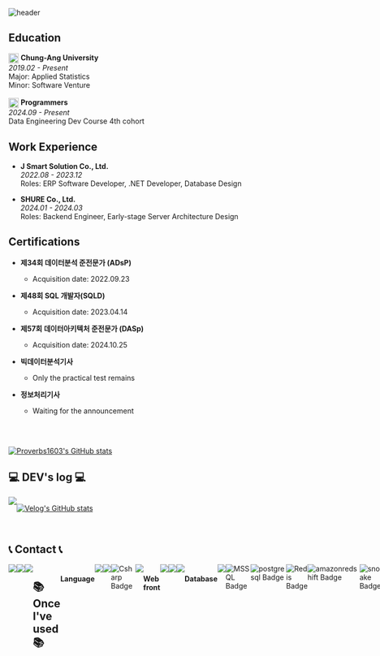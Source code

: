 
![header](https://capsule-render.vercel.app/api?type=rounded&height=130&color=gradient&text=Welcome%20to%20Woong's%20Github👋&reversal=false&section=header&fontSize=50&textBg=false&animation=scaleIn)

## Education
<div>
  <img src="https://github.com/user-attachments/assets/6d91d23b-4cb1-40aa-98b4-ccb09e45a838" alt="logo" width="20" align="center" /> 
  <strong>Chung-Ang University</strong><br>
  <em>2019.02 - Present</em><br>
  Major: Applied Statistics
  <br/>
  Minor: Software Venture
</div>

<br>

<div>
  <img src="https://github.com/user-attachments/assets/8dba12af-fdc3-45ef-8c6e-5adda6f9a009" alt="logo" width="20" align="center" />
  <strong>Programmers</strong><br>
  <em>2024.09 - Present</em><br>
  Data Engineering Dev Course 4th cohort
</div>


## Work Experience
- **J Smart Solution Co., Ltd.**  
  *2022.08 - 2023.12*  
  Roles: ERP Software Developer, .NET Developer, Database Design

- **SHURE Co., Ltd.**  
  *2024.01 - 2024.03*  
  Roles: Backend Engineer, Early-stage Server Architecture Design

## Certifications
- **제34회 데이터분석 준전문가 (ADsP)**
  - Acquisition date: 2022.09.23

- **제48회 SQL 개발자(SQLD)**
  - Acquisition date: 2023.04.14

- **제57회 데이터아키텍처 준전문가 (DASp)**
  - Acquisition date: 2024.10.25

- **빅데이터분석기사**
  - Only the practical test remains
    
- **정보처리기사**
  - Waiting for the announcement 
<br/>
<br/>

[![Proverbs1603's GitHub stats](https://github-readme-stats.vercel.app/api?username=Proverbs1603&include_all_commits=true&show_icons=true&theme=cobalt)](https://github.com/Proverbs1603/github-readme-stats)

## 💻 DEV's log 💻
<div style="display:flex; flex-direction:row;">
    <a href="https://velog.io/@devwoong">
        <img src="https://img.shields.io/badge/Velog-20c997?style=for-the-badge&logo=Vimeo&logoColor=white"> 
    </a>
  
 [![Velog's GitHub stats](https://velog-readme-stats.vercel.app/api?name=devwoong)](https://github.com/Proverbs1603/velog-readme-stats)

</div>
<br>

## 📞 Contact 📞
<div style="display:flex; flex-direction:row;">
    <a href="mailto:tlsdnd1667@gmail.com">
        <img src="https://img.shields.io/badge/Gmail-EA4335?style=for-the-badge&logo=Gmail&logoColor=white"> 
    </a>
    <a href="https://open.kakao.com/o/sQYhoL9f">
        <img src="https://img.shields.io/badge/KakaoTalk-FFCD00?style=for-the-badge&logoColor=black&logo=KakaoTalk"> 
    </a>
    <a href="https://www.instagram.com/wwoo_16">
        <img src="https://img.shields.io/badge/Instagram-E4405F?style=for-the-badge&logo=Instagram&logoColor=white"> 
    </a>
    
<br>
<br>
<br>
<br>


## 📚 Once I've used 📚</h1>

  <h4>Language</h4>
  <img src="https://img.shields.io/badge/java-007396?style=for-the-badge&logo=java&logoColor=white">
  <img src="https://img.shields.io/badge/python-3776AB?style=for-the-badge&logo=python&logoColor=white">
  <img src="https://img.shields.io/badge/Csharp-512BD4?style=for-the-badge&logo=dotnet&logoColor=white" alt="Csharp Badge">
  <img src="https://img.shields.io/badge/C++-00599C?style=for-the-badge&logo=cplusplus&logoColor=white">
  
  <br>

  <h4>Web front</h4>
  <img src="https://img.shields.io/badge/html5-E34F26?style=for-the-badge&logo=html5&logoColor=white"> 
  <img src="https://img.shields.io/badge/css-1572B6?style=for-the-badge&logo=css3&logoColor=white"> 
  <img src="https://img.shields.io/badge/javascript-F7DF1E?style=for-the-badge&logo=javascript&logoColor=black"> 
  <br>

  <h4>Database</h4>
  <img src="https://img.shields.io/badge/MySQL-4479A1?style=for-the-badge&logo=mysql&logoColor=white"> 
  <img src="https://img.shields.io/badge/MSSQL-CC2927?style=for-the-badge&logo=microsoft-sql-server&logoColor=white" alt="MSSQL Badge">
  <img src="https://img.shields.io/badge/postgresql-4169E1?style=for-the-badge&logo=postgresql&logoColor=white" alt="postgresql Badge">
  <img src="https://img.shields.io/badge/redis-DC382D?style=for-the-badge&logo=redis&logoColor=white" alt="Redis Badge">
  <img src="https://img.shields.io/badge/amazonredshift-8C4FFF?style=for-the-badge&logo=amazonredshift&logoColor=white" alt="amazonredshift Badge">
  <img src="https://img.shields.io/badge/snowflake-29B5E8?style=for-the-badge&logo=snowflake&logoColor=white" alt="snowflake Badge">
  
<!--   <img src="https://img.shields.io/badge/mongoDB-47A248?style=for-the-badge&logo=MongoDB&logoColor=white"> -->
  
  <br>

  <h4>Data</h4>
  <img src="https://img.shields.io/badge/R-276DC3?style=for-the-badge&logo=R&logoColor=white"> 
  <img src="https://img.shields.io/badge/rstudio-75AADB?style=for-the-badge&logo=r&logoColor=white" alt="RStudio Badge">
  <img src="https://img.shields.io/badge/googlecolab-F9AB00?style=for-the-badge&logo=googlecolab&logoColor=white">
  <img src="https://img.shields.io/badge/apachesuperset-20A6C9?style=for-the-badge&logo=apachesuperset&logoColor=white">
  <br>
  
  <h4>Crawling</h4>
  <img src="https://img.shields.io/badge/beautifulsoup4-3776AB?style=for-the-badge&logo=beautifulsoup&logoColor=white"> 
  <img src="https://img.shields.io/badge/selenium-43B02A?style=for-the-badge&logo=selenium&logoColor=white"> 
  
  <h4>Related Server</h4>
  <img src="https://img.shields.io/badge/linux-FCC624?style=for-the-badge&logo=linux&logoColor=black"> 
  <img src="https://img.shields.io/badge/AWS-232F3E?style=for-the-badge&logo=amazon-aws&logoColor=white")

  <img src="https://img.shields.io/badge/nginx-009639?style=for-the-badge&logo=nginx&logoColor=white"/>
  <img src="https://img.shields.io/badge/docker-2496ED?style=for-the-badge&logo=docker&logoColor=white" alt="Docker Badge">

  <h4>Development Tools</h4>
  <img src="https://img.shields.io/badge/intellijidea-000000?style=for-the-badge&logo=intellijidea&logoColor=white"> 
  <img src="https://img.shields.io/badge/visualstudiocode-007ACC?style=for-the-badge&logo=visualstudiocode&logoColor=white" alt="Visual Studio Code Badge">
  <img src="https://img.shields.io/badge/visualstudio-5C2D91?style=for-the-badge&logo=visualstudio&logoColor=white" alt="Visual Studio Badge">
  <img src="https://img.shields.io/badge/pycharm-000000?style=for-the-badge&logo=pycharm&logoColor=white">  
      
  <br>

  <h4>Framework</h4>
  <img src="https://img.shields.io/badge/spring-6DB33F?style=for-the-badge&logo=spring&logoColor=white"> 
  <img src="https://img.shields.io/badge/springboot-6DB33F?style=for-the-badge&logo=springBoot&logoColor=white">
  <img src="https://img.shields.io/badge/django-092E20?style=for-the-badge&logo=django&logoColor=white" alt="Django Badge">
  
  <br>

  <h4>Version Control</h4>
  <img src="https://img.shields.io/badge/github-181717?style=for-the-badge&logo=github&logoColor=white">
  <img src="https://img.shields.io/badge/git-F05032?style=for-the-badge&logo=git&logoColor=white">
  <br>

  <h4>Communication</h4>
  <img src="https://img.shields.io/badge/slack-4A154B?style=for-the-badge&logo=slack&Color=white">
  <img src="https://img.shields.io/badge/ERDcloud-000000?style=for-the-badge&logoColor=white" alt="ERDcloud Badge">

  
